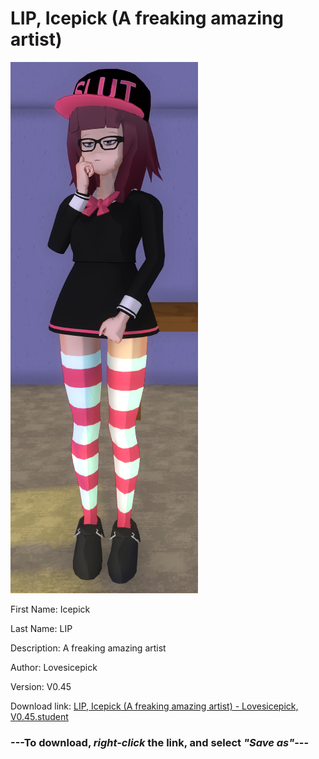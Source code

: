 # LIP, Icepick (A freaking amazing artist)

<img src = "https://raw.githubusercontent.com/Arbiter1223/Daigaku-Gurashi-Custom-Students/master/Students/Files/LIP%2C%20Icepick%20(A%20freaking%20amazing%20artist).png">

First Name: Icepick

Last Name: LIP

Description: A freaking amazing artist

Author: Lovesicepick

Version: V0.45

Download link: <a href="https://raw.githubusercontent.com/Arbiter1223/Daigaku-Gurashi-Custom-Students/master/Students/Files/LIP%2C%20Icepick%20(A%20freaking%20amazing%20artist)%20-%20Lovesicepick%2C%20V0.45.student">LIP, Icepick (A freaking amazing artist) - Lovesicepick, V0.45.student</a>

### ---**To download, _right-click_ the link, and select _"Save as"_**---
